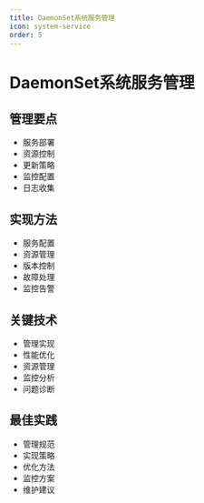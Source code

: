 ```yaml
---
title: DaemonSet系统服务管理
icon: system-service
order: 5
---
```


# DaemonSet系统服务管理

## 管理要点
- 服务部署
- 资源控制
- 更新策略
- 监控配置
- 日志收集

## 实现方法
- 服务配置
- 资源管理
- 版本控制
- 故障处理
- 监控告警

## 关键技术
- 管理实现
- 性能优化
- 资源管理
- 监控分析
- 问题诊断

## 最佳实践
- 管理规范
- 实现策略
- 优化方法
- 监控方案
- 维护建议
